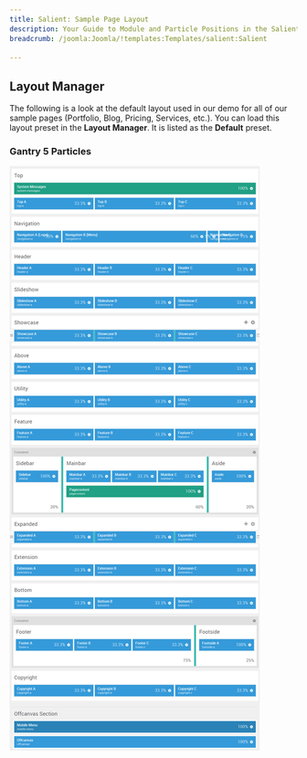 ```yaml
---
title: Salient: Sample Page Layout
description: Your Guide to Module and Particle Positions in the Salient Template for Joomla
breadcrumb: /joomla:Joomla/!templates:Templates/salient:Salient

---
```


Layout Manager
-----

The following is a look at the default layout used in our demo for all of our sample pages (Portfolio, Blog, Pricing, Services, etc.). You can load this layout preset in the **Layout Manager**. It is listed as the **Default** preset.

### Gantry 5 Particles

![positions](assets/outline_default.png)

